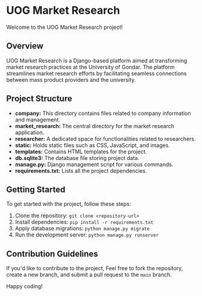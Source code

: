# UOG Market Research

Welcome to the UOG Market Research project!

## Overview

UOG Market Research is a Django-based platform aimed at transforming market research practices at the University of Gondar. 
The platform streamlines market research efforts by facilitating seamless connections between mass product providers and the university.

## Project Structure

- **company:** This directory contains files related to company information and management.
- **market_research:** The central directory for the market research application.
- **researcher:** A dedicated space for functionalities related to researchers.
- **static:** Holds static files such as CSS, JavaScript, and images.
- **templates:** Contains HTML templates for the project.
- **db.sqlite3:** The database file storing project data.
- **manage.py:** Django management script for various commands.
- **requirements.txt:** Lists all the project dependencies.

## Getting Started

To get started with the project, follow these steps:

1. Clone the repository: `git clone <repository-url>`
2. Install dependencies: `pip install -r requirements.txt`
3. Apply database migrations: `python manage.py migrate`
4. Run the development server: `python manage.py runserver`

## Contribution Guidelines

If you'd like to contribute to the project, Feel free to fork the repository, create a new branch, and submit a pull request to the `main` branch.

Happy coding!
